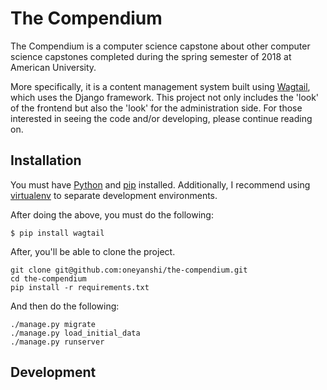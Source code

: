 The Compendium 
============================== 
The Compendium is a computer science capstone about other computer science capstones completed during the spring semester of 2018 at American University. 

More specifically, it is a content management system built using [Wagtail](https://wagtail.io/), which uses the Django framework. This project not only includes the 'look' of the frontend but also the 'look' for the administration side. For those interested in seeing the code and/or developing, please continue reading on. 

## Installation

You must have [Python](https://www.python.org/downloads/) and [pip](https://pip.pypa.io/en/latest/installing.html) installed. Additionally, I recommend using [virtualenv](https://virtualenv.pypa.io/en/latest/installation.html) to separate development environments.   

After doing the above, you must do the following: 

```$ pip install wagtail ``` 

After, you'll be able to clone the project. 

    git clone git@github.com:oneyanshi/the-compendium.git
    cd the-compendium
    pip install -r requirements.txt 

And then do the following: 

    ./manage.py migrate 
    ./manage.py load_initial_data 
    ./manage.py runserver 

## Development  